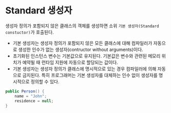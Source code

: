 # Standard 생성자

생성자 정의가 포함되지 않은 클래스의 객체를 생성하면 소위 `기본 생성자(Standard constuctor)`가 호출된다.

- 기본 생성자는 생성자 정의가 포함되지 않은 모든 클래스에 대해 컴파일러가 자동으로 생성한 인수가 없는 생성자(contructor without arguments)이다.
- 초기화된 인스턴스 변수는 기본값으로 유지된다. 기본값은 변수와 관련된 메모리 위치가 예약될 때 런타임 지원에 자동으로 할당되는 값이다.
- 기본 생성자는 생성자 정의가 클래스에 명시적으로 있는 경우 컴파일러에 의해 자동으로 금지된다. 특히 프로그래머는 기본 생성자를 대체하는 인수 없이 생성자를 명시적으로 정의할 수 있다. 

```java
public Person() {
    name = "John";
    residence = null;
}
```